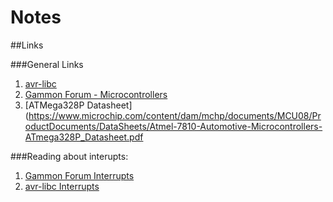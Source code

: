 # Notes

##Links

###General Links
1. [avr-libc](https://www.nongnu.org/avr-libc/user-manual/index.html)
2. [Gammon Forum - Microcontrollers](http://www.gammon.com.au/forum/index.php?bbtopic_id=123)
3. [ATMega328P Datasheet](https://www.microchip.com/content/dam/mchp/documents/MCU08/ProductDocuments/DataSheets/Atmel-7810-Automotive-Microcontrollers-ATmega328P_Datasheet.pdf

###Reading about interupts:
1. [Gammon Forum Interrupts](http://www.gammon.com.au/interrupts)
2. [avr-libc Interrupts](https://www.nongnu.org/avr-libc/user-manual/group__avr__interrupts.html)

